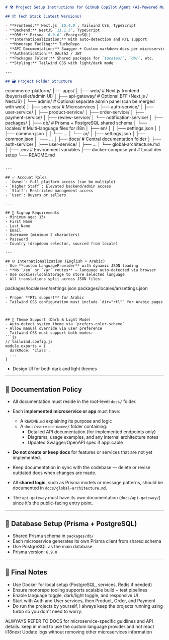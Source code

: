 ```markdown
# 🛠️ Project Setup Instructions for GitHub Copilot Agent (AI-Powered Multi-Vendor eCommerce)

## 📦 Tech Stack (Latest Versions)

- **Frontend:** Next.js `15.4.0`, Tailwind CSS, TypeScript
- **Backend:** NestJS `11.1.3`, TypeScript
- **ORM:** Prisma `6.9.0` (PostgreSQL)
- **Internationalization:** With auto-detection and RTL support
- **Monorepo Tooling:** TurboRepo
- **API Documentation:** Swagger + Custom markdown docs per microservice
- **Authentication:** OAuth2 / JWT
- **Packages Folder:** Shared packages for `locales/`, `db/`, etc.
- **Styling:** Tailwind CSS with light/dark mode

---

## 🗃️ Project Folder Structure
```

ecommerce-platform/
├── apps/
│ ├── web/ # Next.js frontend (buyer/seller/admin UI)
│ ├── api-gateway/ # Optional BFF (Next.js / NestJS)
│ └── admin/ # Optional separate admin panel (can be merged with web)
│
├── services/ # Microservices
│ ├── auth-service/
│ ├── user-service/
│ ├── product-service/
│ ├── order-service/
│ ├── payment-service/
│ ├── review-service/
│ └── notification-service/
│
├── packages/
│ ├── db/ # Prisma + PostgreSQL shared schema
│ └── locales/ # Multi-language files for i18n
│ ├── en/
│ │ ├── settings.json
│ │ ├── common.json
│ │ └── ...
│ └── ar/
│ ├── settings.json
│ ├── common.json
│ └── ...
│
├── docs/ # Central documentation folder
│ ├── auth-service/
│ ├── user-service/
│ ├── ...
│ └── global-architecture.md
│
├── .env # Environment variables
├── docker-compose.yml # Local dev setup
└── README.md

```

---

## ✅ Account Roles
- `Owner`: Full platform access (can be multiple)
- `Higher Staff`: Elevated backend/admin access
- `Staff`: Restricted management access
- `User`: Buyers or sellers

---

## 📝 Signup Requirements
- Minimum age: 13+
- First Name
- Last Name
- Email
- Username (minimum 2 characters)
- Password
- Country (dropdown selector, sourced from locale)

---

## 🌐 Internationalization (English + Arabic)
- Use **custom LanguageProvider** with dynamic JSON loading
- **No `/en` or `/ar` routes** — language auto-detected via browser
- Use cookies/localStorage to store selected language
- All translations split across JSON files:
```

packages/locales/en/settings.json
packages/locales/ar/settings.json

````
- Proper **RTL support** for Arabic
- Tailwind CSS configuration must include `dir="rtl"` for Arabic pages

---

## 🎨 Theme Support (Dark & Light Mode)
- Auto-detect system theme via `prefers-color-scheme`
- Allow manual override via user preference
- Tailwind CSS must support both modes:
```js
// tailwind.config.js
module.exports = {
  darkMode: 'class',
  ...
}
````

- Design UI for both dark and light themes

---

## 📄 Documentation Policy

- All documentation must reside in the root-level `docs/` folder.

- Each **implemented microservice or app** must have:

  - A `README.md` explaining its purpose and logic
  - A `docs/<service-name>/` folder containing:
    - Detailed API documentation (for implemented endpoints only)
    - Diagrams, usage examples, and any internal architecture notes
    - Updated Swagger/OpenAPI spec if applicable

- **Do not create or keep docs** for features or services that are not yet implemented.

- Keep documentation in sync with the codebase — delete or revise outdated docs when changes are made.

- All **shared logic**, such as Prisma models or message patterns, should be documented in `docs/global-architecture.md`.

- The `api-gateway` must have its own documentation (`docs/api-gateway/`) since it's the public-facing entry point.

---

## 🧩 Database Setup (Prisma + PostgreSQL)

- Shared Prisma schema in `packages/db/`
- Each microservice generates its own Prisma client from shared schema
- Use PostgreSQL as the main database
- Prisma version: `6.9.0`

---

## 🚀 Final Notes

- Use Docker for local setup (PostgreSQL, services, Redis if needed)
- Ensure monorepo tooling supports scalable build + test pipelines
- Enable language toggle, dark/light toggle, and responsive UI
- Start with Auth and User services, then Product, Order, and Payment
- Do run the projects by yourself, I always keep the projects running using turbo so you don't need to worry.

ALWYAYS REFER TO DOCS for microservice-specific guidlines and API details.
keep in mind to use the custom language provider and not react ii18next
Update logs without removing other microservices information